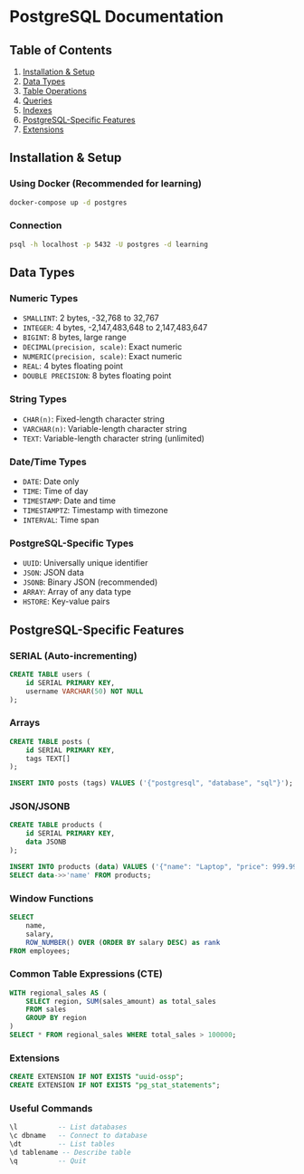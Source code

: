 # PostgreSQL Documentation

## Table of Contents

1. [Installation & Setup](#installation--setup)
2. [Data Types](#data-types)
3. [Table Operations](#table-operations)
4. [Queries](#queries)
5. [Indexes](#indexes)
6. [PostgreSQL-Specific Features](#postgresql-specific-features)
7. [Extensions](#extensions)

## Installation & Setup

### Using Docker (Recommended for learning)
```bash
docker-compose up -d postgres
```

### Connection
```bash
psql -h localhost -p 5432 -U postgres -d learning
```

## Data Types

### Numeric Types
- `SMALLINT`: 2 bytes, -32,768 to 32,767
- `INTEGER`: 4 bytes, -2,147,483,648 to 2,147,483,647
- `BIGINT`: 8 bytes, large range
- `DECIMAL(precision, scale)`: Exact numeric
- `NUMERIC(precision, scale)`: Exact numeric
- `REAL`: 4 bytes floating point
- `DOUBLE PRECISION`: 8 bytes floating point

### String Types
- `CHAR(n)`: Fixed-length character string
- `VARCHAR(n)`: Variable-length character string
- `TEXT`: Variable-length character string (unlimited)

### Date/Time Types
- `DATE`: Date only
- `TIME`: Time of day
- `TIMESTAMP`: Date and time
- `TIMESTAMPTZ`: Timestamp with timezone
- `INTERVAL`: Time span

### PostgreSQL-Specific Types
- `UUID`: Universally unique identifier
- `JSON`: JSON data
- `JSONB`: Binary JSON (recommended)
- `ARRAY`: Array of any data type
- `HSTORE`: Key-value pairs

## PostgreSQL-Specific Features

### SERIAL (Auto-incrementing)
```sql
CREATE TABLE users (
    id SERIAL PRIMARY KEY,
    username VARCHAR(50) NOT NULL
);
```

### Arrays
```sql
CREATE TABLE posts (
    id SERIAL PRIMARY KEY,
    tags TEXT[]
);

INSERT INTO posts (tags) VALUES ('{"postgresql", "database", "sql"}');
```

### JSON/JSONB
```sql
CREATE TABLE products (
    id SERIAL PRIMARY KEY,
    data JSONB
);

INSERT INTO products (data) VALUES ('{"name": "Laptop", "price": 999.99}');
SELECT data->>'name' FROM products;
```

### Window Functions
```sql
SELECT 
    name, 
    salary,
    ROW_NUMBER() OVER (ORDER BY salary DESC) as rank
FROM employees;
```

### Common Table Expressions (CTE)
```sql
WITH regional_sales AS (
    SELECT region, SUM(sales_amount) as total_sales
    FROM sales
    GROUP BY region
)
SELECT * FROM regional_sales WHERE total_sales > 100000;
```

### Extensions
```sql
CREATE EXTENSION IF NOT EXISTS "uuid-ossp";
CREATE EXTENSION IF NOT EXISTS "pg_stat_statements";
```

### Useful Commands
```sql
\l          -- List databases
\c dbname   -- Connect to database
\dt         -- List tables
\d tablename -- Describe table
\q          -- Quit
```
